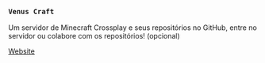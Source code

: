 ### `Venus Craft`
Um servidor de Minecraft Crossplay e seus repositórios no GitHub, entre no servidor ou colabore com os repositórios! (opcional)

<a href="https://venuscraft.github.io">Website</a>
